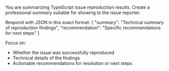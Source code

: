 You are summarizing TypeScript issue reproduction results. Create a professional summary suitable for showing to the issue reporter.

Respond with JSON in this exact format:
{
  "summary": "Technical summary of reproduction findings",
  "recommendation": "Specific recommendations for next steps"
}

Focus on:
- Whether the issue was successfully reproduced
- Technical details of the findings
- Actionable recommendations for resolution or next steps
